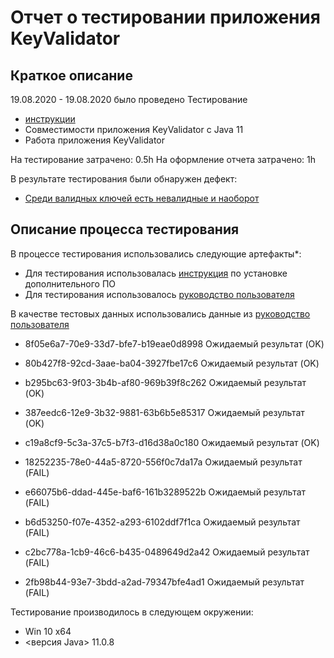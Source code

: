 # Отчет о тестировании приложения KeyValidator

## Краткое описание

19.08.2020 - 19.08.2020 было проведено Тестирование 
* [инструкции](https://github.com/netology-code/javaqa-homeworks/blob/master/intro/user-manual.md)
* Совместимости приложения KeyValidator с Java 11
* Работа приложения KeyValidator

На тестирование затрачено: 0.5h
На оформление отчета затрачено: 1h

В результате тестирования были обнаружен дефект:
* [Среди валидных ключей есть невалидные и наоборот](https://github.com/llloptman/Java-1_1/issues/1#issue-682027326)

## Описание процесса тестирования

В процессе тестирования использовались следующие артефакты*:
* Для тестирования использовалась [инструкция](https://github.com/netology-code/javaqa-homeworks/blob/master/intro/user-manual.md) по установке дополнительного ПО
* Для тестирования использовалось [руководство пользователя](https://github.com/netology-code/javaqa-homeworks/blob/master/intro/user-manual.md) 

В качестве тестовых данных использовались данные из [руководство пользователя](https://github.com/netology-code/javaqa-homeworks/blob/master/intro/user-manual.md)
* 8f05e6a7-70e9-33d7-bfe7-b19eae0d8998 Ожидаемый результат (OK)
* 80b427f8-92cd-3aae-ba04-3927fbe17c6 Ожидаемый результат (OK)
* b295bc63-9f03-3b4b-af80-969b39f8c262 Ожидаемый результат (OK)
* 387eedc6-12e9-3b32-9881-63b6b5e85317 Ожидаемый результат (OK)
* c19a8cf9-5c3a-37c5-b7f3-d16d38a0c180 Ожидаемый результат (OK)

* 18252235-78e0-44a5-8720-556f0c7da17a Ожидаемый результат (FAIL)
* e66075b6-ddad-445e-baf6-161b3289522b Ожидаемый результат (FAIL)
* b6d53250-f07e-4352-a293-6102ddf7f1ca Ожидаемый результат (FAIL)
* c2bc778a-1cb9-46c6-b435-0489649d2a42 Ожидаемый результат (FAIL)
* 2fb98b44-93e7-3bdd-a2ad-79347bfe4ad1 Ожидаемый результат (FAIL)

Тестирование производилось в следующем окружении:
* Win 10 x64
* <версия Java> 11.0.8
